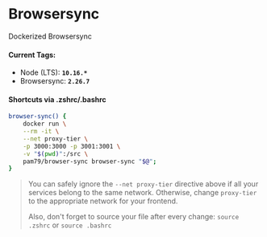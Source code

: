 # Browsersync

Dockerized Browsersync

#### Current Tags:

* Node (LTS): **`10.16.*`**
* Browsersync: **`2.26.7`**

#### Shortcuts via .zshrc/.bashrc

```bash
browser-sync() {
    docker run \
    --rm -it \
    --net proxy-tier \
    -p 3000:3000 -p 3001:3001 \
    -v "$(pwd)":/src \
    pam79/browser-sync browser-sync "$@";
}
```

>You can safely ignore the `--net proxy-tier` directive above if all your services belong to the same network. Otherwise, change `proxy-tier` to the appropriate network for your frontend.
>
>Also, don't forget to source your file after every change: `source .zshrc` or `source .bashrc`

